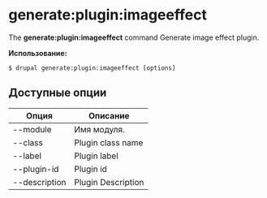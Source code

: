 # generate:plugin:imageeffect
The **generate:plugin:imageeffect** command Generate image effect plugin.

**Использование:**
```
$ drupal generate:plugin:imageeffect [options] 
```

## Доступные опции
Опция | Описание
-------|-------------
--module | Имя модуля.
--class | Plugin class name
--label | Plugin label
--plugin-id | Plugin id
--description | Plugin Description
